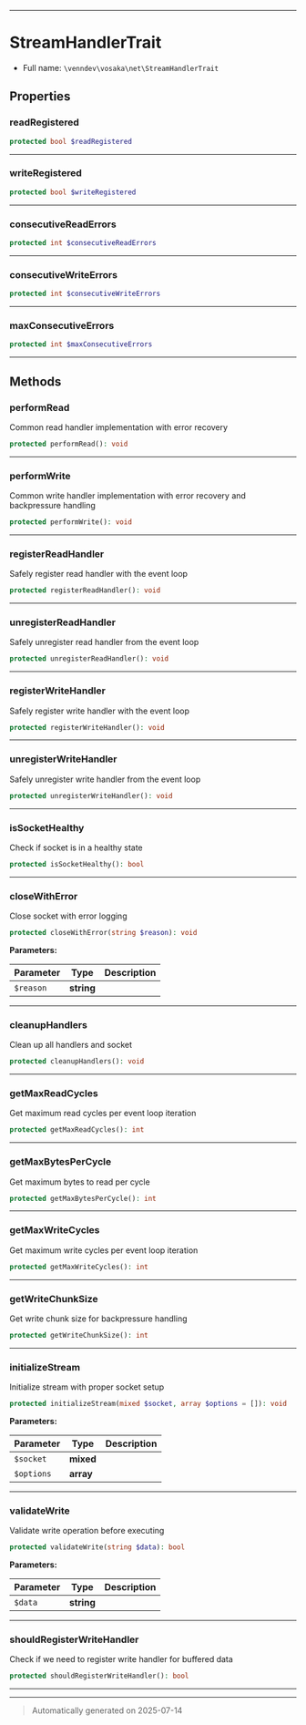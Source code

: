***

# StreamHandlerTrait





* Full name: `\venndev\vosaka\net\StreamHandlerTrait`



## Properties


### readRegistered



```php
protected bool $readRegistered
```






***

### writeRegistered



```php
protected bool $writeRegistered
```






***

### consecutiveReadErrors



```php
protected int $consecutiveReadErrors
```






***

### consecutiveWriteErrors



```php
protected int $consecutiveWriteErrors
```






***

### maxConsecutiveErrors



```php
protected int $maxConsecutiveErrors
```






***

## Methods


### performRead

Common read handler implementation with error recovery

```php
protected performRead(): void
```












***

### performWrite

Common write handler implementation with error recovery and backpressure handling

```php
protected performWrite(): void
```












***

### registerReadHandler

Safely register read handler with the event loop

```php
protected registerReadHandler(): void
```












***

### unregisterReadHandler

Safely unregister read handler from the event loop

```php
protected unregisterReadHandler(): void
```












***

### registerWriteHandler

Safely register write handler with the event loop

```php
protected registerWriteHandler(): void
```












***

### unregisterWriteHandler

Safely unregister write handler from the event loop

```php
protected unregisterWriteHandler(): void
```












***

### isSocketHealthy

Check if socket is in a healthy state

```php
protected isSocketHealthy(): bool
```












***

### closeWithError

Close socket with error logging

```php
protected closeWithError(string $reason): void
```








**Parameters:**

| Parameter | Type | Description |
|-----------|------|-------------|
| `$reason` | **string** |  |





***

### cleanupHandlers

Clean up all handlers and socket

```php
protected cleanupHandlers(): void
```












***

### getMaxReadCycles

Get maximum read cycles per event loop iteration

```php
protected getMaxReadCycles(): int
```












***

### getMaxBytesPerCycle

Get maximum bytes to read per cycle

```php
protected getMaxBytesPerCycle(): int
```












***

### getMaxWriteCycles

Get maximum write cycles per event loop iteration

```php
protected getMaxWriteCycles(): int
```












***

### getWriteChunkSize

Get write chunk size for backpressure handling

```php
protected getWriteChunkSize(): int
```












***

### initializeStream

Initialize stream with proper socket setup

```php
protected initializeStream(mixed $socket, array $options = []): void
```








**Parameters:**

| Parameter | Type | Description |
|-----------|------|-------------|
| `$socket` | **mixed** |  |
| `$options` | **array** |  |





***

### validateWrite

Validate write operation before executing

```php
protected validateWrite(string $data): bool
```








**Parameters:**

| Parameter | Type | Description |
|-----------|------|-------------|
| `$data` | **string** |  |





***

### shouldRegisterWriteHandler

Check if we need to register write handler for buffered data

```php
protected shouldRegisterWriteHandler(): bool
```












***

***
> Automatically generated on 2025-07-14

